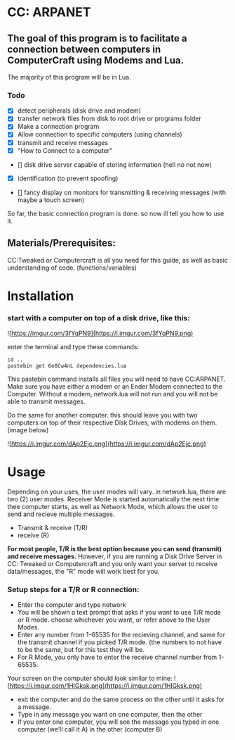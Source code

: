 
# CC: ARPANET

## The goal of this program is to facilitate a connection between computers in ComputerCraft using Modems and Lua. 
The majority of this program will be in Lua.

### Todo

- [x] detect peripherals (disk drive and modem)
- [x] transfer network files from disk to root drive or programs folder
- [x] Make a connection program
- [x] Allow connection to specific computers (using channels)
- [x] transmit and receive messages
- [x] "How to Connect to a computer" 
- [] disk drive server capable of storing information (hell no not now)
- [x] identification (to prevent spoofing)
- [] fancy display on monitors for transmitting & receiving messages (with maybe a touch screen)

So far, the basic connection program is done. so now ill tell you how to use it.

## Materials/Prerequisites:
CC:Tweaked or Computercraft is all you need for this guide, as well as basic understanding of code. (functions/variables) 

# Installation

### start with a computer on top of a disk drive, like this: 

![https://imgur.com/3fYqPN9](https://i.imgur.com/3fYqPN9.png)

enter the terminal and type these commands: 

```
cd ..
pastebin get 6e8Cw4nL dependencies.lua
```
This pastebin command installs all files you will need to have CC:ARPANET. Make sure you have either a modem or an Ender Modem connected to the Computer. Without a modem, network.lua will not run and you will not be able to transmit messages.

Do the same for another computer. this should leave you with two computers on top of their respective Disk Drives, with modems on them. (image below)

![https://i.imgur.com/dAp2Ejc.png](https://i.imgur.com/dAp2Ejc.png)

# Usage

Depending on your uses, the user modes will vary. in network.lua, there are two (2) user modes. Receiver Mode is started automatically the next time thee computer starts, as well as Network Mode, which allows the user to send and recieve multiple messages. 
- Transmit & receive (T/R)
- receive (R)

**For most people, T/R is the best option because you can send (transmit) and receive messages.** However, if you are running a Disk Drive Server in CC: Tweaked or Computercraft and you only want your server to receive data/messages, the "R" mode will work best for you. 

### Setup steps for a T/R or R connection:
- Enter the computer and type network
- You will be shown a text prompt that asks if you want to use T/R mode or R mode. choose whichever you want, or refer above to the User Modes.
- Enter any number from 1-65535 for the recieving channel, and same for the transmit channel if you picked T/R mode. (the numbers to not have to be the same, but for this test they will be.
- For R Mode, you only have to enter the receive channel number from 1-65535.

Your screen on the computer should look similar to mine: 
![https://i.imgur.com/1HlGksk.png](https://i.imgur.com/1HlGksk.png)

- exit the computer and do the same process on the other until it asks for a message.
- Type in any message you want on one computer, then the other
- if you enter one computer, you will see the message you typed in one computer (we'll call it A) in the other (computer B)
